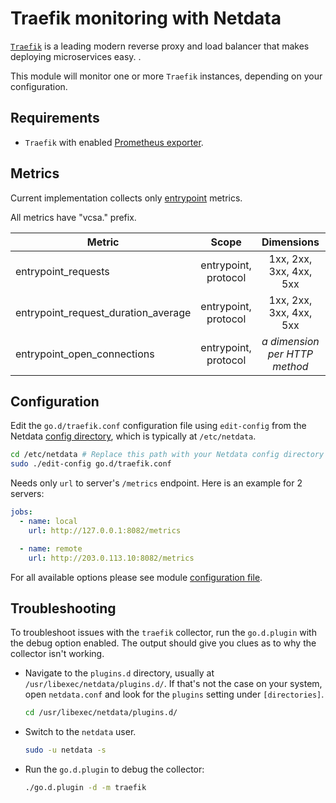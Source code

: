 <!--
title: "Traefik monitoring with Netdata"
description: "Monitor the health and performance of Traefik with zero configuration, per-second metric granularity, and interactive visualizations."
custom_edit_url: "https://github.com/netdata/go.d.plugin/edit/master/modules/traefik/README.md"
sidebar_label: "traefik-go.d.plugin (Recommended)"
learn_status: "Published"
learn_topic_type: "References"
learn_rel_path: "Collectors References/WebApps"
-->

# Traefik monitoring with Netdata

[`Traefik`](https://traefik.io/traefik/) is a leading modern reverse proxy and load balancer that makes deploying
microservices easy. .

This module will monitor one or more `Traefik` instances, depending on your configuration.

## Requirements

- `Traefik` with enabled [Prometheus exporter](https://doc.traefik.io/traefik/observability/metrics/prometheus/).

## Metrics

Current implementation collects only [entrypoint](https://doc.traefik.io/traefik/routing/entrypoints/) metrics.

All metrics have "vcsa." prefix.

| Metric                              |        Scope         |             Dimensions             |    Units     |
|-------------------------------------|:--------------------:|:----------------------------------:|:------------:|
| entrypoint_requests                 | entrypoint, protocol |      1xx, 2xx, 3xx, 4xx, 5xx       |  requests/s  |
| entrypoint_request_duration_average | entrypoint, protocol |      1xx, 2xx, 3xx, 4xx, 5xx       | milliseconds |
| entrypoint_open_connections         | entrypoint, protocol | <i>a dimension per HTTP method</i> | connections  |

## Configuration

Edit the `go.d/traefik.conf` configuration file using `edit-config` from the
Netdata [config directory](https://learn.netdata.cloud/docs/configure/nodes), which is typically at `/etc/netdata`.

```bash
cd /etc/netdata # Replace this path with your Netdata config directory
sudo ./edit-config go.d/traefik.conf
```

Needs only `url` to server's `/metrics` endpoint. Here is an example for 2 servers:

```yaml
jobs:
  - name: local
    url: http://127.0.0.1:8082/metrics

  - name: remote
    url: http://203.0.113.10:8082/metrics
```

For all available options please see
module [configuration file](https://github.com/netdata/go.d.plugin/blob/master/config/go.d/traefik.conf).

## Troubleshooting

To troubleshoot issues with the `traefik` collector, run the `go.d.plugin` with the debug option enabled. The output
should give you clues as to why the collector isn't working.

- Navigate to the `plugins.d` directory, usually at `/usr/libexec/netdata/plugins.d/`. If that's not the case on
  your system, open `netdata.conf` and look for the `plugins` setting under `[directories]`.

  ```bash
  cd /usr/libexec/netdata/plugins.d/
  ```

- Switch to the `netdata` user.

  ```bash
  sudo -u netdata -s
  ```

- Run the `go.d.plugin` to debug the collector:

  ```bash
  ./go.d.plugin -d -m traefik
  ```
